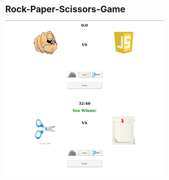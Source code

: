 # Rock-Paper-Scissors-Game
![alt text](https://github.com/Abdullah-V/images/blob/master/rps1.png)
![alt text](https://github.com/Abdullah-V/images/blob/master/rps2.png)

